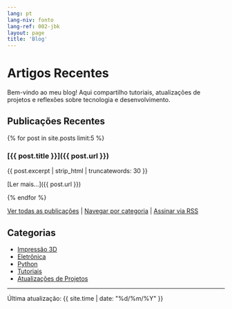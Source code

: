 ```yaml
---
lang: pt
lang-niv: fonto
lang-ref: 002-jbk
layout: page
title: 'Blog'
---
```


# Artigos Recentes

Bem-vindo ao meu blog! Aqui compartilho tutoriais, atualizações de projetos e reflexões sobre tecnologia e desenvolvimento.

## Publicações Recentes

{% for post in site.posts limit:5 %}
### [{{ post.title }}]({{ post.url }})

{{ post.excerpt | strip_html | truncatewords: 30 }}

[Ler mais...]({{ post.url }})

{% endfor %}

[Ver todas as publicações](archive) | [Navegar por categoria](categories) | [Assinar via RSS](feed.xml)

## Categorias

- [Impressão 3D](category/3d-printing/)
- [Eletrônica](category/electronics/)
- [Python](category/python/)
- [Tutoriais](category/tutorials/)
- [Atualizações de Projetos](category/updates/)

---

Última atualização: {{ site.time | date: "%d/%m/%Y" }}
